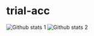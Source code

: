 # trial-acc
![Github stats 1](https://github-readme-stats.vercel.app/api?username=dogaklnc&show_icons=true&theme=gradient) 
![Github stats 2](https://github-readme-stats.vercel.app/api?username=dogaklnc&show_icons=true&theme=radical)
